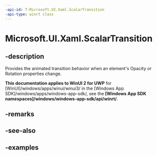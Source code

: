 ```yaml
---
-api-id: T:Microsoft.UI.Xaml.ScalarTransition
-api-type: winrt class
---
```


<!-- Class syntax.
public class ScalarTransition 
-->

# Microsoft.UI.Xaml.ScalarTransition

## -description
Provides the animated transition behavior when an element's Opacity or Rotation properties change.

**This documentation applies to WinUI 2 for UWP** for [WinUI]/windows/apps/winui/winui3/ in the [Windows App SDK]/windows/apps/windows-app-sdk/, see the **[Windows App SDK namespaces]/windows/windows-app-sdk/api/winrt/**.

## -remarks

## -see-also

## -examples

